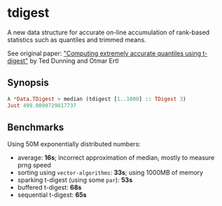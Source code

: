 # tdigest

A new data structure for accurate on-line accumulation of rank-based statistics such as quantiles and trimmed means.

See original paper: ["Computing extremely accurate quantiles using t-digest"](https://github.com/tdunning/t-digest/blob/master/docs/t-digest-paper/histo.pdf) by Ted Dunning and Otmar Ertl

## Synopsis

```hs
λ *Data.TDigest > median (tdigest [1..1000] :: TDigest 3)
Just 499.0090729817737
```

## Benchmarks

Using 50M exponentially distributed numbers:

- average: **16s**; incorrect approximation of median, mostly to measure prng speed
- sorting using `vector-algorithms`: **33s**; using 1000MB of memory
- sparking t-digest (using some `par`): **53s**
- buffered t-digest: **68s**
- sequential t-digest: **65s**
